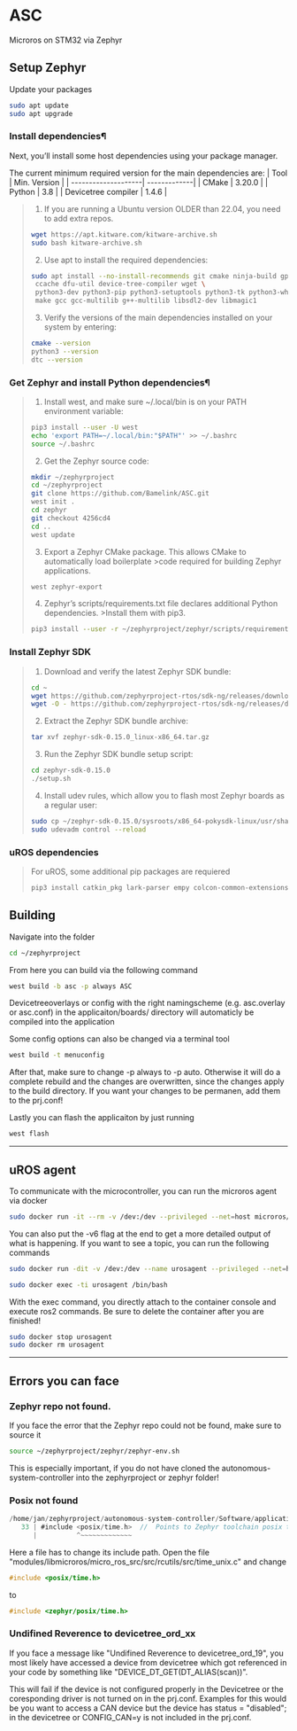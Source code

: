 # ASC
Microros on STM32 via Zephyr

## Setup Zephyr

Update your packages
```bash
sudo apt update
sudo apt upgrade
```

### Install dependencies¶
Next, you’ll install some host dependencies using your package manager.

The current minimum required version for the main dependencies are:
| Tool                | Min. Version |
| --------------------| -------------|
| CMake               | 3.20.0       |
| Python              | 3.8          |
| Devicetree compiler | 1.4.6        |


>1. If you are running a Ubuntu version OLDER than 22.04, you need to add extra repos.
>```bash
>wget https://apt.kitware.com/kitware-archive.sh
>sudo bash kitware-archive.sh
>```
>2. Use apt to install the required dependencies:
>```bash
>sudo apt install --no-install-recommends git cmake ninja-build gperf \
>  ccache dfu-util device-tree-compiler wget \
>  python3-dev python3-pip python3-setuptools python3-tk python3-wheel xz-utils file \
>  make gcc gcc-multilib g++-multilib libsdl2-dev libmagic1
>```
>3. Verify the versions of the main dependencies installed on your system by entering:
>```bash
>cmake --version
>python3 --version
>dtc --version
>```

### Get Zephyr and install Python dependencies¶

>1. Install west, and make sure ~/.local/bin is on your PATH environment variable:
>```bash
>pip3 install --user -U west
>echo 'export PATH=~/.local/bin:"$PATH"' >> ~/.bashrc
>source ~/.bashrc
>```
>2. Get the Zephyr source code:
>```bash
>mkdir ~/zephyrproject
>cd ~/zephyrproject
>git clone https://github.com/Bamelink/ASC.git
>west init .
>cd zephyr
>git checkout 4256cd4
> cd ..
>west update
>```
>3. Export a Zephyr CMake package. This allows CMake to automatically load boilerplate >code required for building Zephyr applications.
>```bash
>west zephyr-export
>```
>4. Zephyr’s scripts/requirements.txt file declares additional Python dependencies. >Install them with pip3.
>```bash
>pip3 install --user -r ~/zephyrproject/zephyr/scripts/requirements.txt
>```

### Install Zephyr SDK

>1. Download and verify the latest Zephyr SDK bundle:
>```bash
>cd ~
>wget https://github.com/zephyrproject-rtos/sdk-ng/releases/download/v0.15.0/zephyr-sdk-0.15.0_linux-x86_64.tar.gz
>wget -O - https://github.com/zephyrproject-rtos/sdk-ng/releases/download/v0.15.0/sha256.sum | shasum --check --ignore-missing
>```
>2. Extract the Zephyr SDK bundle archive:
>```bash
>tar xvf zephyr-sdk-0.15.0_linux-x86_64.tar.gz
>```
>3. Run the Zephyr SDK bundle setup script:
>```bash
>cd zephyr-sdk-0.15.0
>./setup.sh
>```
>4. Install udev rules, which allow you to flash most Zephyr boards as a regular user:
>```bash
>sudo cp ~/zephyr-sdk-0.15.0/sysroots/x86_64-pokysdk-linux/usr/share/openocd/contrib/>60-openocd.rules /etc/udev/rules.d
>sudo udevadm control --reload
>```

### uROS dependencies
>For uROS, some additional pip packages are requiered
>```bash
>pip3 install catkin_pkg lark-parser empy colcon-common-extensions
>```


## Building
Navigate into the folder
```bash
cd ~/zephyrproject
```
From here you can build via the following command
```bash
west build -b asc -p always ASC
```
Devicetreeoverlays or config with the right namingscheme (e.g. asc.overlay or asc.conf) in the applicaiton/boards/ directory will automaticly be compiled into the application

Some config options can also be changed via a terminal tool
```bash
west build -t menuconfig
```
After that, make sure to change -p always to -p auto. Otherwise it will do a complete rebuild and the changes are overwritten, since the changes apply to the build directory. If you want your changes to be permanen, add them to the prj.conf!

Lastly you can flash the applicaiton by just running
```bash
west flash
```
---
## uROS agent
To communicate with the microcontroller, you can run the microros agent via docker
```bash
sudo docker run -it --rm -v /dev:/dev --privileged --net=host microros/micro-ros-agent:foxy serial-usb --dev [YOUR BOARD PORT, e.g. /dev/ttyACM0]
```
You can also put the -v6 flag at the end to get a more detailed output of what is happening. If you want to see a topic, you can run the following commands
```bash
sudo docker run -dit -v /dev:/dev --name urosagent --privileged --net=host microros/micro-ros-agent:foxy serial-usb --dev [YOUR BOARD PORT, e.g. /dev/ttyACM0]

sudo docker exec -ti urosagent /bin/bash
```
With the exec command, you directly attach to the container console and execute ros2 commands. Be sure to delete the container after you are finished!
```bash
sudo docker stop urosagent
sudo docker rm urosagent
```
---
## Errors you can face
### Zephyr repo not found.
If you face the error that the Zephyr repo could not be found, make sure to source it
```bash
source ~/zephyrproject/zephyr/zephyr-env.sh
```
This is especially important, if you do not have cloned the autonomous-system-controller into the zephyrproject or zephyr folder!

### Posix not found
```c
/home/jan/zephyrproject/autonomous-system-controller/Software/application/modules/libmicroros/micro_ros_src/src/rcutils/src/time_unix.c:33:10: fatal error: posix/time.h: No such file or directory
   33 | #include <posix/time.h>  //  Points to Zephyr toolchain posix time implementation
      |          ^~~~~~~~~~~~~~
```
Here a file has to change its include path. Open the  file "modules/libmicroros/micro_ros_src/src/rcutils/src/time_unix.c" and change
```c
#include <posix/time.h>  
```
to
```c
#include <zephyr/posix/time.h>
```

### Undifined Reverence to devicetree_ord_xx
If you face a message like "Undifined Reverence to devicetree_ord_19", you most likely have accessed a device from devicetree which got referenced in your code by something like "DEVICE_DT_GET(DT_ALIAS(scan))".

This will fail if the device is not configured properly in the Devicetree or the coresponding driver is not turned on in the prj.conf. Examples for this would be you want to access a CAN device but the device has status = "disabled"; in the devicetree or CONFIG_CAN=y is not included in the prj.conf.